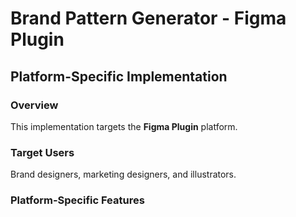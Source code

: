 # Brand Pattern Generator - Figma Plugin

## Platform-Specific Implementation

### Overview
This implementation targets the **Figma Plugin** platform.

### Target Users
Brand designers, marketing designers, and illustrators.

### Platform-Specific Features
